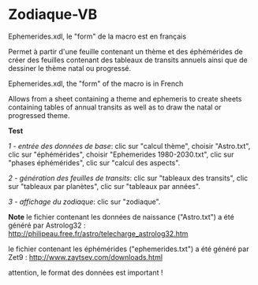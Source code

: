# Zodiaque-VB
Ephemerides.xdl, le "form" de la macro est en français

Permet à partir d'une feuille contenant un thème et des éphémérides de créer des feuilles contenant des tableaux de transits annuels ainsi que de dessiner le thème natal ou progressé.

Ephemerides.xdl, the "form" of the macro is in French

Allows from a sheet containing a theme and ephemeris to create sheets containing tables of annual transits as well as to draw the natal or progressed theme.


**Test**

_1 - entrée des données de base_:
clic sur "calcul thème", choisir "Astro.txt",
clic sur "éphémérides", choisir "Ephemerides 1980-2030.txt",
clic sur "phases éphémérides",
clic sur "calcul des aspects".

_2 - génération des feuilles de transits_:
clic sur "tableaux des transits",
clic sur "tableaux par planètes",
clic sur "tableaux par années".

_3 - affichage du zodiaque_:
clic sur "zodiaque".

**Note**
le fichier contenant les données de naissance ("Astro.txt") a été généré par Astrolog32 :
http://philipeau.free.fr/astro/telecharge_astrolog32.htm

le fichier contenant les éphémérides ("ephemerides.txt") a été généré par Zet9 :
http://www.zaytsev.com/downloads.html

attention, le format des données est important !
